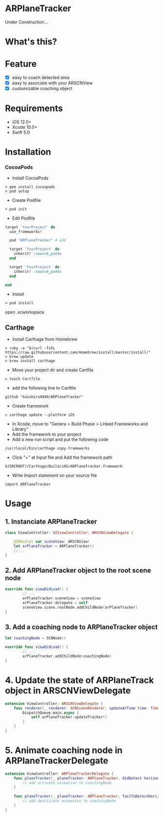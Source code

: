 # ARPlaneTracker
Under Construction...

# What's this?

# Feature
- [x] easy to coach detected area
- [x] easy to associate with your ARSCNView
- [x] custumizable coaching object

# Requirements
+ iOS 12.0+
+ Xcode 10.0+
+ Swift 5.0

# Installation

### CocoaPods
+ Install CocoaPods
```
> gem install cocoapods
> pod setup
```
+ Create Podfile
```
> pod init
```
+ Edit Podfile
```ruby
target 'YourProject' do
  use_frameworks!

  pod "ARPlaneTracker" # add

  target 'YourProject' do
    inherit! :search_paths
  end

  target 'YourProject' do
    inherit! :search_paths
  end

end
```

+ Install

```
> pod install
```
open .xcworkspace

## Carthage
+ Install Carthage from Homebrew
```
> ruby -e "$(curl -fsSL https://raw.githubusercontent.com/Homebrew/install/master/install)"
> brew update
> brew install carthage
```
+ Move your project dir and create Cartfile
```
> touch Cartfile
```
+ add the following line to Cartfile
```
github "kazuhiro4949/ARPlaneTracker"
```
+ Create framework
```
> carthage update --platform iOS
```

+ In Xcode, move to "Genera > Build Phase > Linked Frameworks and Library"
+ Add the framework to your project
+ Add a new run script and put the following code
```
/usr/local/bin/carthage copy-frameworks
```
+ Click "+" at Input file and Add the framework path
```
$(SRCROOT)/Carthage/Build/iOS/ARPlaneTracker.framework
```
+ Write Import statement on your source file
```
import ARPlaneTracker
```

# Usage

## 1. Instanciate ARPlaneTracker
```swift
class ViewController: UIViewController, ARSCNViewDelegate {

    @IBOutlet var sceneView: ARSCNView!    
    let arPlaneTracker = ARPlaneTracker()
    //...
}
```

## 2. Add ARPlaneTracker object to the root scene node
```swift
override func viewDidLoad() {
        // ...
        arPlaneTracker.sceneView = sceneView
        arPlaneTracker.delegate = self
        sceneView.scene.rootNode.addChildNode(arPlaneTracker)
}
```

## 3. Add a coaching node to ARPlaneTracker object
```swift
let coachingNode = SCNNode()

override func viewDidLoad() {
        // ...
        arPlaneTracker.addChildNode(coachingNode)
}
```

# 4. Update the state of ARPlaneTrack object in ARSCNViewDelegate
```swift
extension ViewController: ARSCNViewDelegate {
    func renderer(_ renderer: SCNSceneRenderer, updateAtTime time: TimeInterval) {
        DispatchQueue.main.async {
            self.arPlaneTracker.updateTracker()
        }
    }
}
```

# 5. Animate coaching node in ARPlaneTrackerDelegate

```swift
extension ViewController: ARPlaneTrackerDelegate {
    func planeTracker(_ planeTracker: ARPlaneTracker, didDetect horizontalPlaneAnchor: ARPlaneAnchor, hitTestResult: ARHitTestResult, camera: ARCamera?) {
        // add activate animation to coachingNode
    }
    
    func planeTracker(_ planeTracker: ARPlaneTracker, failToDetectHorizontalAnchorWith hitTestResult: ARHitTestResult, camera: ARCamera?) {
        // add deactivate animation to coachingNode
    }
}
